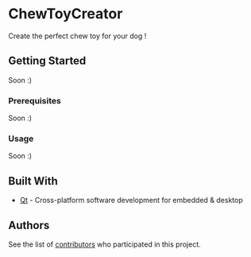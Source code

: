 # ChewToyCreator

Create the perfect chew toy for your dog !

## Getting Started

Soon :)

### Prerequisites

Soon :)

### Usage

Soon :)

## Built With

* [Qt](https://www.qt.io/) - Cross-platform software development for embedded & desktop

## Authors

See the list of [contributors](https://github.com/blomios/ChewToyCreator/graphs/contributors) who participated in this project.
